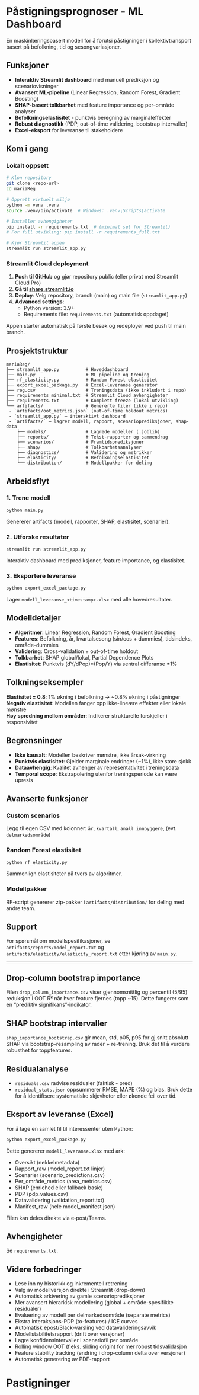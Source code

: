# Påstigningsprognoser - ML Dashboard

En maskinlæringsbasert modell for å forutsi påstigninger i kollektivtransport basert på befolkning, tid og sesongvariasjoner.

## Funksjoner

- **Interaktiv Streamlit dashboard** med manuell prediksjon og scenariovisninger
- **Avansert ML-pipeline** (Linear Regression, Random Forest, Gradient Boosting)
- **SHAP-basert tolkbarhet** med feature importance og per-område analyser
- **Befolkningselastisitet** - punktvis beregning av marginaleffekter
- **Robust diagnostikk** (PDP, out-of-time validering, bootstrap intervaller)
- **Excel-eksport** for leveranse til stakeholdere

##  Kom i gang

### Lokalt oppsett

```bash
# Klon repository
git clone <repo-url>
cd mariaReg

# Opprett virtuelt miljø
python -m venv .venv
source .venv/bin/activate  # Windows: .venv\Scripts\activate

# Installer avhengigheter
pip install -r requirements.txt  # (minimal set for Streamlit)
# For full utvikling: pip install -r requirements_full.txt

# Kjør Streamlit appen
streamlit run streamlit_app.py
```

### Streamlit Cloud deployment

1. **Push til GitHub** og gjør repository public (eller privat med Streamlit Cloud Pro)
2. **Gå til [share.streamlit.io](https://share.streamlit.io)**
3. **Deploy**: Velg repository, branch (main) og main file (`streamlit_app.py`)
4. **Advanced settings**: 
   - Python version: 3.9+
   - Requirements file: `requirements.txt` (automatisk oppdaget)

Appen starter automatisk på første besøk og redeployer ved push til main branch.

## Prosjektstruktur

```
mariaReg/
├── streamlit_app.py          # Hoveddashboard
├── main.py                   # ML pipeline og trening
├── rf_elasticity.py          # Random Forest elastisitet
├── export_excel_package.py   # Excel-leveranse generator
├── reg.csv                   # Treningsdata (ikke inkludert i repo)
├── requirements_minimal.txt  # Streamlit Cloud avhengigheter
├── requirements.txt          # Komplett freeze (lokal utvikling)
└── artifacts/                # Genererte filer (ikke i repo)
 - `artifacts/oot_metrics.json` (out-of-time holdout metrics)
 - `streamlit_app.py` – interaktivt dashboard
 - `artifacts/` – lagrer modell, rapport, scenarioprediksjoner, shap-data
    ├── models/               # Lagrede modeller (.joblib)
    ├── reports/              # Tekst-rapporter og sammendrag
    ├── scenarios/            # Framtidsprediksjoner
    ├── shap/                 # Tolkbarhetsanalyser
    ├── diagnostics/          # Validering og metrikker
    ├── elasticity/           # Befolkningselastisitet
    └── distribution/         # Modellpakker for deling
```

## Arbeidsflyt

### 1. Trene modell
```bash
python main.py
```
Genererer artifacts (modell, rapporter, SHAP, elastisitet, scenarier).

### 2. Utforske resultater
```bash
streamlit run streamlit_app.py
```
Interaktiv dashboard med prediksjoner, feature importance, og elastisitet.

### 3. Eksportere leveranse
```bash
python export_excel_package.py
```
Lager `modell_leveranse_<timestamp>.xlsx` med alle hovedresultater.

## Modelldetaljer

- **Algoritmer**: Linear Regression, Random Forest, Gradient Boosting
- **Features**: Befolkning, år, kvartalsesong (sin/cos + dummies), tidsindeks, område-dummies
- **Validering**: Cross-validation + out-of-time holdout
- **Tolkbarhet**: SHAP global/lokal, Partial Dependence Plots
- **Elastisitet**: Punktvis (dY/dPop)*(Pop/Y) via sentral differanse ±1%

## Tolkningseksempler

**Elastisitet = 0.8**: 1% økning i befolkning → ~0.8% økning i påstigninger  
**Negativ elastisitet**: Modellen fanger opp ikke-lineære effekter eller lokale mønstre  
**Høy spredning mellom områder**: Indikerer strukturelle forskjeller i responsivitet

##  Begrensninger

- **Ikke kausalt**: Modellen beskriver mønstre, ikke årsak-virkning
- **Punktvis elastisitet**: Gjelder marginale endringer (~1%), ikke store sjokk
- **Dataavhengig**: Kvalitet avhenger av representativitet i treningsdata
- **Temporal scope**: Ekstrapolering utenfor treningsperiode kan være upresis

## Avanserte funksjoner

### Custom scenarios
Legg til egen CSV med kolonner: `år`, `kvartall`, `anall innbyggere`, (evt. `delmarkedsområde`)

### Random Forest elastisitet
```bash
python rf_elasticity.py
```
Sammenlign elastisiteter på tvers av algoritmer.

### Modellpakker
RF-script genererer zip-pakker i `artifacts/distribution/` for deling med andre team.

## Support

For spørsmål om modellspesifikasjoner, se `artifacts/reports/model_report.txt` og `artifacts/elasticity/elasticity_report.txt` etter kjøring av `main.py`.

---


## Drop-column bootstrap importance
Filen `drop_column_importance.csv` viser gjennomsnittlig og percentil (5/95) reduksjon i OOT R² når hver feature fjernes (topp ~15). Dette fungerer som en “prediktiv signifikans”-indikator.

## SHAP bootstrap intervaller
`shap_importance_bootstrap.csv` gir mean, std, p05, p95 for gj.snitt absolutt SHAP via bootstrap-resampling av rader + re-trening. Bruk det til å vurdere robusthet for toppfeatures.

## Residualanalyse
- `residuals.csv` radvise residualer (faktisk - pred)
- `residual_stats.json` oppsummerer RMSE, MAPE (%) og bias.
Bruk dette for å identifisere systematiske skjevheter eller økende feil over tid.

## Eksport av leveranse (Excel)
For å lage en samlet fil til interessenter uten Python:
```bash
python export_excel_package.py
```
Dette genererer `modell_leveranse.xlsx` med ark:
- Oversikt (nøkkelmetadata)
- Rapport_raw (model_report.txt linjer)
- Scenarier (scenario_predictions.csv)
- Per_område_metrics (area_metrics.csv)
- SHAP (enriched eller fallback basic)
- PDP (pdp_values.csv)
- Datavalidering (validation_report.txt)
- Manifest_raw (hele model_manifest.json)

Filen kan deles direkte via e‑post/Teams.

## Avhengigheter
Se `requirements.txt`.

## Videre forbedringer

- Lese inn ny historikk og inkrementell retrening
- Valg av modellversjon direkte i Streamlit (drop-down)
- Automatisk arkivering av gamle scenarioprediksjoner
- Mer avansert hierarkisk modellering (global + område-spesifikke residualer)
- Evaluering av modell per delmarkedsområde (separate metrics)
- Ekstra interaksjons-PDP (to-features) / ICE curves
- Automatisk epost/Slack-varsling ved datavalideringsavvik
- Modellstabilitetsrapport (drift over versjoner)
- Lagre konfidensintervaller i scenariofil per område
 - Rolling window OOT (f.eks. sliding origin) for mer robust tidsvalidasjon
 - Feature stability tracking (endring i drop-column delta over versjoner)
 - Automatisk generering av PDF-rapport
# Pastigninger
